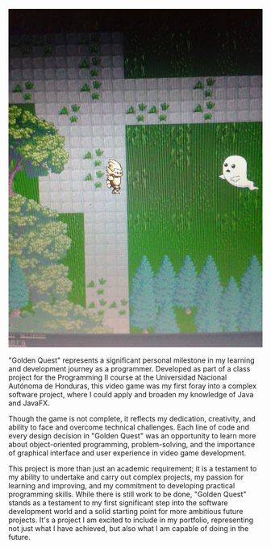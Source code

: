 

![photo.jpg](/readme/photo.jpg)

"Golden Quest" represents a significant personal milestone in my learning and development journey as a programmer. Developed as part of a class project for the Programming II course at the Universidad Nacional Autónoma de Honduras, this video game was my first foray into a complex software project, where I could apply and broaden my knowledge of Java and JavaFX.

Though the game is not complete, it reflects my dedication, creativity, and ability to face and overcome technical challenges. Each line of code and every design decision in "Golden Quest" was an opportunity to learn more about object-oriented programming, problem-solving, and the importance of graphical interface and user experience in video game development.

This project is more than just an academic requirement; it is a testament to my ability to undertake and carry out complex projects, my passion for learning and improving, and my commitment to developing practical programming skills. While there is still work to be done, "Golden Quest" stands as a testament to my first significant step into the software development world and a solid starting point for more ambitious future projects. It's a project I am excited to include in my portfolio, representing not just what I have achieved, but also what I am capable of doing in the future.
